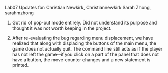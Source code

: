 Lab07 Updates for:
Christian Newkirk, Christiannewkirk
Sarah Zhong, sarahmzhong

1) Got rid of pop-out mode entirely. Did not understand its purpose and
   thought it was not worth keeping in the project.

2) After re-evaluating the bug regarding menu displacement,
   we have realized that along with displacing the buttons of the
   main menu, the game does not actually quit. The command line still
   acts as if the player has not left the game--if you click on a part
   of the panel that does not have a button, the move-counter changes
   and a new statement is printed.